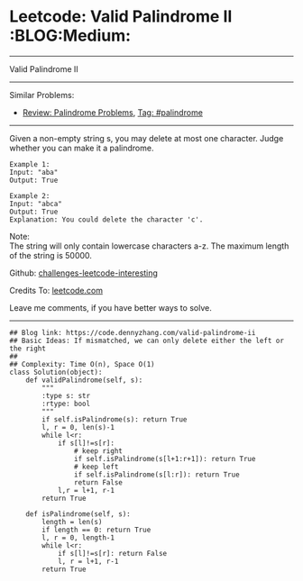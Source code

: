 # Leetcode: Valid Palindrome II     :BLOG:Medium:


---

Valid Palindrome II  

---

Similar Problems:  
-   [Review: Palindrome Problems](https://code.dennyzhang.com/review-palindrome), [Tag: #palindrome](https://code.dennyzhang.com/tag/palindrome)

---

Given a non-empty string s, you may delete at most one character. Judge whether you can make it a palindrome.  

    Example 1:
    Input: "aba"
    Output: True

    Example 2:
    Input: "abca"
    Output: True
    Explanation: You could delete the character 'c'.

Note:  
The string will only contain lowercase characters a-z. The maximum length of the string is 50000.  

Github: [challenges-leetcode-interesting](https://github.com/DennyZhang/challenges-leetcode-interesting/tree/master/valid-palindrome-ii)  

Credits To: [leetcode.com](https://leetcode.com/problems/valid-palindrome-ii/description/)  

Leave me comments, if you have better ways to solve.  

---

    ## Blog link: https://code.dennyzhang.com/valid-palindrome-ii
    ## Basic Ideas: If mismatched, we can only delete either the left or the right
    ##
    ## Complexity: Time O(n), Space O(1)
    class Solution(object):
        def validPalindrome(self, s):
            """
            :type s: str
            :rtype: bool
            """
            if self.isPalindrome(s): return True
            l, r = 0, len(s)-1
            while l<r:
                if s[l]!=s[r]:
                    # keep right
                    if self.isPalindrome(s[l+1:r+1]): return True
                    # keep left
                    if self.isPalindrome(s[l:r]): return True
                    return False
                l,r = l+1, r-1
            return True
    
        def isPalindrome(self, s):
            length = len(s)
            if length == 0: return True
            l, r = 0, length-1
            while l<r:
                if s[l]!=s[r]: return False
                l, r = l+1, r-1
            return True